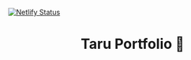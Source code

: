 [![Netlify Status](https://api.netlify.com/api/v1/badges/c65bbc27-6d8a-4574-b579-70034c4b9371/deploy-status)](https://app.netlify.com/sites/tarugoswami/deploys)
<h1 align="center">Taru Portfolio 👋</h1>

